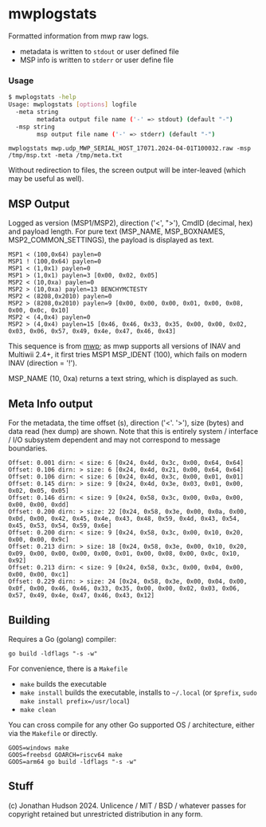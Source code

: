 # mwplogstats

Formatted information from mwp raw logs.

* metadata is written to `stdout` or user defined file
* MSP info is written to `stderr` or user define file

### Usage

``` sh
$ mwplogstats -help
Usage: mwplogstats [options] logfile
  -meta string
    	metadata output file name ('-' => stdout) (default "-")
  -msp string
    	msp output file name ('-' => stderr) (default "-")
```

```
mwplogstats mwp.udp_MWP_SERIAL_HOST_17071.2024-04-01T100032.raw -msp /tmp/msp.txt -meta /tmp/meta.txt
```
Without redirection to files, the screen output will be inter-leaved (which may be useful as well).

## MSP Output

Logged as version (MSP1/MSP2), direction ('<', ">'), CmdID (decimal, hex) and payload length. For pure text (MSP_NAME, MSP_BOXNAMES, MSP2_COMMON_SETTINGS), the payload is displayed as text.

    MSP1 < (100,0x64) paylen=0
	MSP1 ! (100,0x64) paylen=0
	MSP1 < (1,0x1) paylen=0
	MSP1 > (1,0x1) paylen=3 [0x00, 0x02, 0x05]
	MSP2 < (10,0xa) paylen=0
	MSP2 > (10,0xa) paylen=13 BENCHYMCTESTY
	MSP2 < (8208,0x2010) paylen=0
	MSP2 > (8208,0x2010) paylen=9 [0x00, 0x00, 0x00, 0x01, 0x00, 0x08, 0x00, 0x0c, 0x10]
	MSP2 < (4,0x4) paylen=0
	MSP2 > (4,0x4) paylen=15 [0x46, 0x46, 0x33, 0x35, 0x00, 0x00, 0x02, 0x03, 0x06, 0x57, 0x49, 0x4e, 0x47, 0x46, 0x43]

This sequence is from [mwp](https://github.com/stronnag/mwptools); as mwp supports all versions of INAV and Multiwii 2.4+, it first tries MSP1 MSP_IDENT (100), which fails on modern INAV (direction = '!').

MSP_NAME (10, 0xa) returns a text string, which is displayed as such.

## Meta Info output

For the metadata, the time offset (s), direction ('<'. '>'), size (bytes) and data read (hex dump) are shown. Note that this is entirely system / interface / I/O subsystem dependent and may not correspond to message boundaries.

    Offset: 0.001 dirn: < size: 6 [0x24, 0x4d, 0x3c, 0x00, 0x64, 0x64]
	Offset: 0.106 dirn: > size: 6 [0x24, 0x4d, 0x21, 0x00, 0x64, 0x64]
	Offset: 0.106 dirn: < size: 6 [0x24, 0x4d, 0x3c, 0x00, 0x01, 0x01]
	Offset: 0.145 dirn: > size: 9 [0x24, 0x4d, 0x3e, 0x03, 0x01, 0x00, 0x02, 0x05, 0x05]
	Offset: 0.146 dirn: < size: 9 [0x24, 0x58, 0x3c, 0x00, 0x0a, 0x00, 0x00, 0x00, 0xdd]
	Offset: 0.200 dirn: > size: 22 [0x24, 0x58, 0x3e, 0x00, 0x0a, 0x00, 0x0d, 0x00, 0x42, 0x45, 0x4e, 0x43, 0x48, 0x59, 0x4d, 0x43, 0x54, 0x45, 0x53, 0x54, 0x59, 0x6e]
	Offset: 0.200 dirn: < size: 9 [0x24, 0x58, 0x3c, 0x00, 0x10, 0x20, 0x00, 0x00, 0x9c]
	Offset: 0.213 dirn: > size: 18 [0x24, 0x58, 0x3e, 0x00, 0x10, 0x20, 0x09, 0x00, 0x00, 0x00, 0x00, 0x01, 0x00, 0x08, 0x00, 0x0c, 0x10, 0x92]
	Offset: 0.213 dirn: < size: 9 [0x24, 0x58, 0x3c, 0x00, 0x04, 0x00, 0x00, 0x00, 0xc1]
	Offset: 0.229 dirn: > size: 24 [0x24, 0x58, 0x3e, 0x00, 0x04, 0x00, 0x0f, 0x00, 0x46, 0x46, 0x33, 0x35, 0x00, 0x00, 0x02, 0x03, 0x06, 0x57, 0x49, 0x4e, 0x47, 0x46, 0x43, 0x12]

## Building

Requires a Go (golang) compiler:

    go build -ldflags "-s -w"

For convenience, there is a `Makefile`

* `make` builds the executable
* `make install` builds the executable, installs to `~/.local` (or `$prefix`, `sudo make install prefix=/usr/local`)
* `make clean`

You can cross compile for any other Go supported OS / architecture, either via the `Makefile` or directly.

    GOOS=windows make
    GOOS=freebsd GOARCH=riscv64 make
	GOOS=arm64 go build -ldflags "-s -w"

## Stuff

(c) Jonathan Hudson 2024. Unlicence / MIT / BSD / whatever passes for copyright retained but unrestricted distribution in any form.
